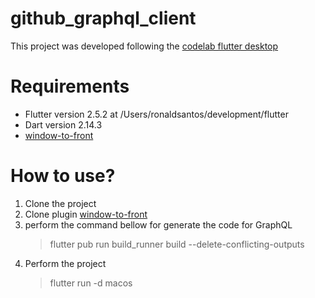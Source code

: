 # github_graphql_client
This project was developed following the [codelab flutter desktop](https://codelabs.developers.google.com/codelabs/flutter-github-graphql-client/index.html#0)

# Requirements
- Flutter version 2.5.2 at /Users/ronaldsantos/development/flutter
- Dart version 2.14.3
- [window-to-front](https://github.com/ronaldsantos63/flutter_window_to_front_plugin)

# How to use?
1. Clone the project
1. Clone plugin [window-to-front](https://github.com/ronaldsantos63/flutter_window_to_front_plugin)
1. perform the command bellow for generate the code for GraphQL
    > flutter pub run build_runner build --delete-conflicting-outputs
1. Perform the project
    > flutter run -d macos
